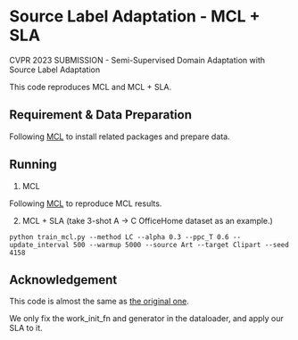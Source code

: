 # Source Label Adaptation - MCL + SLA
CVPR 2023 SUBMISSION - Semi-Supervised Domain Adaptation with Source Label Adaptation

This code reproduces MCL and MCL + SLA.

## Requirement & Data Preparation
Following [MCL](https://github.com/chester256/MCL) to install related packages and prepare data.

## Running

1. MCL

Following [MCL](https://github.com/chester256/MCL) to reproduce MCL results.

2. MCL + SLA (take 3-shot A -> C OfficeHome dataset as an example.)

```
python train_mcl.py --method LC --alpha 0.3 --ppc_T 0.6 --update_interval 500 --warmup 5000 --source Art --target Clipart --seed 4158
```

## Acknowledgement
This code is almost the same as [the original one](https://github.com/chester256/MCL).

We only fix the work_init_fn and generator in the dataloader, and apply our SLA to it.
